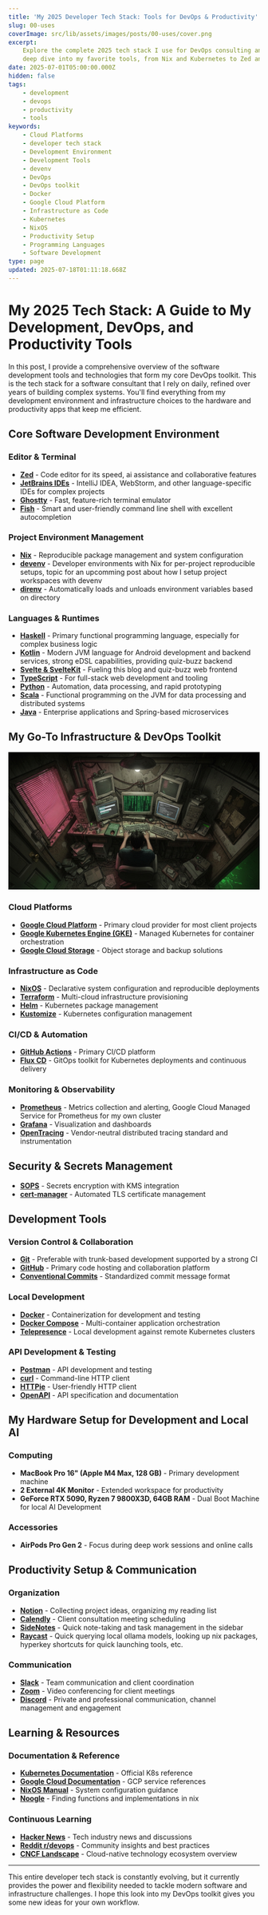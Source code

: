 ```yaml
---
title: 'My 2025 Developer Tech Stack: Tools for DevOps & Productivity'
slug: 00-uses
coverImage: src/lib/assets/images/posts/00-uses/cover.png
excerpt:
    Explore the complete 2025 tech stack I use for DevOps consulting and software development. A
    deep dive into my favorite tools, from Nix and Kubernetes to Zed and SvelteKit.
date: 2025-07-01T05:00:00.000Z
hidden: false
tags:
    - development
    - devops
    - productivity
    - tools
keywords:
    - Cloud Platforms
    - developer tech stack
    - Development Environment
    - Development Tools
    - devenv
    - DevOps
    - DevOps toolkit
    - Docker
    - Google Cloud Platform
    - Infrastructure as Code
    - Kubernetes
    - NixOS
    - Productivity Setup
    - Programming Languages
    - Software Development
type: page
updated: 2025-07-18T01:11:18.668Z
---
```


# My 2025 Tech Stack: A Guide to My Development, DevOps, and Productivity Tools

In this post, I provide a comprehensive overview of the software development tools and technologies
that form my core DevOps toolkit. This is the tech stack for a software consultant that I rely on
daily, refined over years of building complex systems. You'll find everything from my development
environment and infrastructure choices to the hardware and productivity apps that keep me efficient.

## Core Software Development Environment

### Editor & Terminal

- **[Zed](https://zed.dev/)** - Code editor for its speed, ai assistance and collaborative features
- **[JetBrains IDEs](https://www.jetbrains.com/)** - IntelliJ IDEA, WebStorm, and other
  language-specific IDEs for complex projects
- **[Ghostty](https://mitchellh.com/ghostty)** - Fast, feature-rich terminal emulator
- **[Fish](https://fishshell.com/)** - Smart and user-friendly command line shell with excellent
  autocompletion

### Project Environment Management

- **[Nix](https://nixos.org/)** - Reproducible package management and system configuration
- **[devenv](https://devenv.sh/)** - Developer environments with Nix for per-project reproducible
  setups, topic for an upcomming post about how I setup project workspaces with devenv
- **[direnv](https://direnv.net/)** - Automatically loads and unloads environment variables based on
  directory

### Languages & Runtimes

- **[Haskell](https://www.haskell.org/)** - Primary functional programming language, especially for
  complex business logic
- **[Kotlin](https://kotlinlang.org/)** - Modern JVM language for Android development and backend
  services, strong eDSL capabilities, providing quiz-buzz backend
- **[Svelte & SvelteKit](https://svelte.dev)** - Fueling this blog and quiz-buzz web frontend
- **[TypeScript](https://www.typescriptlang.org/)** - For full-stack web development and tooling
- **[Python](https://www.python.org/)** - Automation, data processing, and rapid prototyping
- **[Scala](https://www.scala-lang.org/)** - Functional programming on the JVM for data processing
  and distributed systems
- **[Java](https://www.oracle.com/java/)** - Enterprise applications and Spring-based microservices

## My Go-To Infrastructure & DevOps Toolkit

![A cinematic, birdeye view of a developer in a dark, cluttered apartment reminiscent of The Matrix. The room is filled with multiple CRT monitors, wires, and old computer parts. One monitor displays the green Matrix code. The lighting is dim, primarily from the screens, with harsh shadows and a violet neon glow from a window. The style is gritty, late-90s cyberpunk with a rough, Animatrix sketch-like quality, conveying a sense of unease and digital confinement.](/src/lib/assets/images/posts/00-uses/67c3e2f3-8732-44e4-a8b5-b876b6c3c59.png)

### Cloud Platforms

- **[Google Cloud Platform](https://cloud.google.com/)** - Primary cloud provider for most client
  projects
- **[Google Kubernetes Engine (GKE)](https://cloud.google.com/kubernetes-engine)** - Managed
  Kubernetes for container orchestration
- **[Google Cloud Storage](https://cloud.google.com/storage)** - Object storage and backup solutions

### Infrastructure as Code

- **[NixOS](https://nixos.org/)** - Declarative system configuration and reproducible deployments
- **[Terraform](https://www.terraform.io/)** - Multi-cloud infrastructure provisioning
- **[Helm](https://helm.sh/)** - Kubernetes package management
- **[Kustomize](https://kustomize.io/)** - Kubernetes configuration management

### CI/CD & Automation

- **[GitHub Actions](https://github.com/features/actions)** - Primary CI/CD platform
- **[Flux CD](https://fluxcd.io/)** - GitOps toolkit for Kubernetes deployments and continuous
  delivery

### Monitoring & Observability

- **[Prometheus](https://prometheus.io/)** - Metrics collection and alerting, Google Cloud Managed
  Service for Prometheus for my own cluster
- **[Grafana](https://grafana.com/)** - Visualization and dashboards
- **[OpenTracing](https://opentracing.io/)** - Vendor-neutral distributed tracing standard and
  instrumentation

## Security & Secrets Management

- **[SOPS](https://github.com/mozilla/sops)** - Secrets encryption with KMS integration
- **[cert-manager](https://cert-manager.io/)** - Automated TLS certificate management

## Development Tools

### Version Control & Collaboration

- **[Git](https://git-scm.com/)** - Preferable with trunk-based development supported by a strong CI
- **[GitHub](https://github.com/)** - Primary code hosting and collaboration platform
- **[Conventional Commits](https://www.conventionalcommits.org/)** - Standardized commit message
  format

### Local Development

- **[Docker](https://www.docker.com/)** - Containerization for development and testing
- **[Docker Compose](https://docs.docker.com/compose/)** - Multi-container application orchestration
- **[Telepresence](https://www.telepresence.io/)** - Local development against remote Kubernetes
  clusters

### API Development & Testing

- **[Postman](https://www.postman.com/)** - API development and testing
- **[curl](https://curl.se/)** - Command-line HTTP client
- **[HTTPie](https://httpie.io/)** - User-friendly HTTP client
- **[OpenAPI](https://www.openapis.org/)** - API specification and documentation

## My Hardware Setup for Development and Local AI

### Computing

- **MacBook Pro 16" (Apple M4 Max, 128 GB)** - Primary development machine
- **2 External 4K Monitor** - Extended workspace for productivity
- **GeForce RTX 5090, Ryzen 7 9800X3D, 64GB RAM** - Dual Boot Machine for local AI Development

### Accessories

- **AirPods Pro Gen 2** - Focus during deep work sessions and online calls

## Productivity Setup & Communication

### Organization

- **[Notion](https://www.notion.so/)** - Collecting project ideas, organizing my reading list
- **[Calendly](https://calendly.com/)** - Client consultation meeting scheduling
- **[SideNotes](https://www.apptorium.com/sidenotes)** - Quick note-taking and task management in
  the sidebar
- **[Raycast](https://www.raycast.com)** - Quick querying local ollama models, looking up nix
  packages, hyperkey shortcuts for quick launching tools, etc.

### Communication

- **[Slack](https://slack.com/)** - Team communication and client coordination
- **[Zoom](https://zoom.us/)** - Video conferencing for client meetings
- **[Discord](https://discord.com/)** - Private and professional communication, channel management
  and engagement

## Learning & Resources

### Documentation & Reference

- **[Kubernetes Documentation](https://kubernetes.io/docs/)** - Official K8s reference
- **[Google Cloud Documentation](https://cloud.google.com/docs)** - GCP service references
- **[NixOS Manual](https://nixos.org/manual/nixos/stable/)** - System configuration guidance
- **[Noogle](https://noogle.dev)** - Finding functions and implementations in nix

### Continuous Learning

- **[Hacker News](https://news.ycombinator.com/)** - Tech industry news and discussions
- **[Reddit r/devops](https://reddit.com/r/devops)** - Community insights and best practices
- **[CNCF Landscape](https://landscape.cncf.io/)** - Cloud-native technology ecosystem overview

---

This entire developer tech stack is constantly evolving, but it currently provides the power and
flexibility needed to tackle modern software and infrastructure challenges. I hope this look into my
DevOps toolkit gives you some new ideas for your own workflow.
